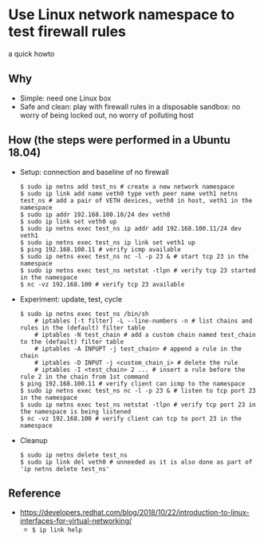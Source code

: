 # Use Linux network namespace to test firewall rules
a quick howto

## Why
* Simple: need one Linux box
* Safe and clean: play with firewall rules in a disposable sandbox: no worry of being locked out, no worry of polluting host

## How (the steps were performed in a Ubuntu 18.04)
* Setup: connection and baseline of no firewall
    ```
    $ sudo ip netns add test_ns # create a new network namespace
    $ sudo ip link add name veth0 type veth peer name veth1 netns test_ns # add a pair of VETH devices, veth0 in host, veth1 in the  namespace
    $ sudo ip addr 192.168.100.10/24 dev veth0
    $ sudo ip link set veth0 up
    $ sudo ip netns exec test_ns ip addr add 192.168.100.11/24 dev veth1
    $ sudo ip netns exec test_ns ip link set veth1 up
    $ ping 192.168.100.11 # verify icmp available
    $ sudo ip netns exec test_ns nc -l -p 23 & # start tcp 23 in the namespace
    $ sudo ip netns exec test_ns netstat -tlpn # verify tcp 23 started in the namespace
    $ nc -vz 192.168.100 # verify tcp 23 available
    ```
* Experiment: update, test, cycle
    ```
    $ sudo ip netns exec test_ns /bin/sh
        # iptables [-t filter] -L --line-numbers -n # list chains and rules in the (default) filter table
        # iptables -N test_chain # add a custom chain named test_chain to the (default) filter table
        # iptables -A INPUPT -j test_chain> # append a rule in the chain
        # iptables -D INPUT -j <custom_chain_i> # delete the rule
        # iptables -I <test_chain> 2 ... # insert a rule before the rule 2 in the chain from 1st command
    $ ping 192.168.100.11 # verify client can icmp to the namespace
    $ sudo ip netns exec test_ns nc -l -p 23 & # listen to tcp port 23 in the namespace
    $ sudo ip netns exec test_ns netstat -tlpn # verify tcp port 23 in the namespace is being listened
    $ nc -vz 192.168.100 # verify client can tcp to port 23 in the namespace
    ```
* Cleanup
    ```
    $ sudo ip netns delete test_ns
    $ sudo ip link del veth0 # unneeded as it is also done as part of 'ip netns delete test_ns'
    ```

## Reference
* https://developers.redhat.com/blog/2018/10/22/introduction-to-linux-interfaces-for-virtual-networking/
    * `$ ip link help`
